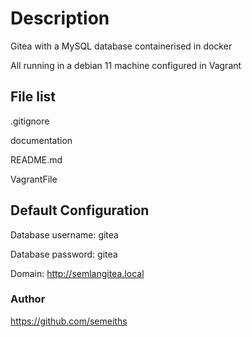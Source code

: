 # Description

Gitea with a MySQL database containerised in docker

All running in a debian 11 machine configured in Vagrant

## File list

.gitignore

documentation

README.md

VagrantFile

## Default Configuration

Database username: gitea

Database password: gitea

Domain: http://semlangitea.local

### Author

https://github.com/semeiths